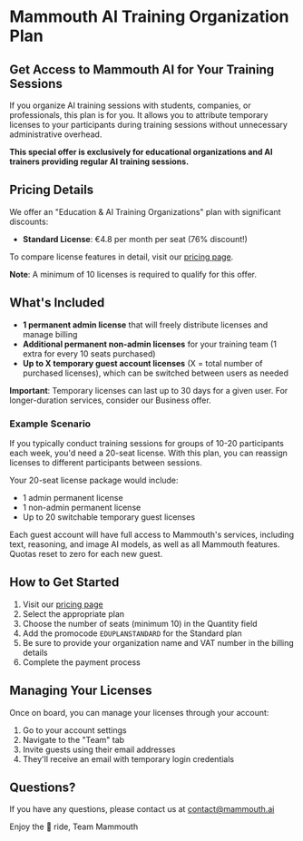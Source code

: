 # Mammouth AI Training Organization Plan

## Get Access to Mammouth AI for Your Training Sessions

If you organize AI training sessions with students, companies, or professionals, this plan is for you. It allows you to attribute temporary licenses to your participants during training sessions without unnecessary administrative overhead.

**This special offer is exclusively for educational organizations and AI trainers providing regular AI training sessions.**

## Pricing Details

We offer an "Education & AI Training Organizations" plan with significant discounts:

* **Standard License**: €4.8 per month per seat (76% discount!)

To compare license features in detail, visit our [pricing page](https://mammouth.ai/pricing).

**Note**: A minimum of 10 licenses is required to qualify for this offer.

## What's Included

* **1 permanent admin license** that will freely distribute licenses and manage billing
* **Additional permanent non-admin licenses** for your training team (1 extra for every 10 seats purchased)
* **Up to X temporary guest account licenses** (X = total number of purchased licenses), which can be switched between users as needed

**Important**: Temporary licenses can last up to 30 days for a given user. For longer-duration services, consider our Business offer.

### Example Scenario

If you typically conduct training sessions for groups of 10-20 participants each week, you'd need a 20-seat license. With this plan, you can reassign licenses to different participants between sessions.

Your 20-seat license package would include:
* 1 admin permanent license
* 1 non-admin permanent license
* Up to 20 switchable temporary guest licenses

Each guest account will have full access to Mammouth's services, including text, reasoning, and image AI models, as well as all Mammouth features. Quotas reset to zero for each new guest.

## How to Get Started

1. Visit our [pricing page](https://mammouth.ai/pricing)
2. Select the appropriate plan
3. Choose the number of seats (minimum 10) in the Quantity field
4. Add the promocode `EDUPLANSTANDARD` for the Standard plan
5. Be sure to provide your organization name and VAT number in the billing details
6. Complete the payment process

## Managing Your Licenses

Once on board, you can manage your licenses through your account:

1. Go to your account settings
2. Navigate to the "Team" tab
3. Invite guests using their email addresses
4. They'll receive an email with temporary login credentials

## Questions?

If you have any questions, please contact us at contact@mammouth.ai

Enjoy the 🦣 ride,
Team Mammouth